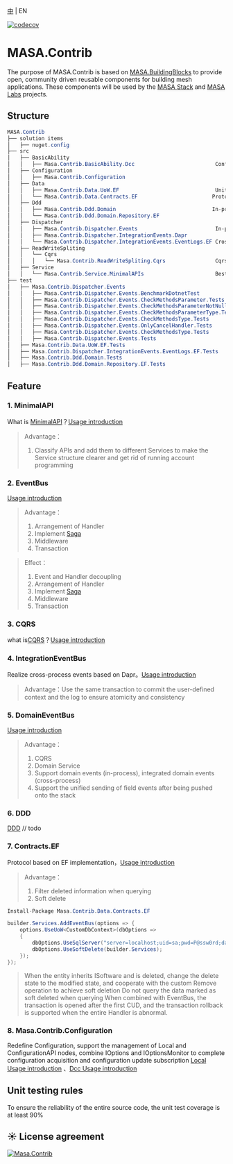 [中](README.zh-CN.md) | EN

[![codecov](https://codecov.io/gh/masastack/MASA.Contrib/branch/develop/graph/badge.svg?token=87TPNHUHW2)](https://codecov.io/gh/masastack/MASA.Contrib)

# MASA.Contrib

The purpose of MASA.Contrib is based on [MASA.BuildingBlocks](https://github.com/masastack/MASA.BuildingBlocks) to provide open, community driven reusable components for building mesh applications.  These components will be used by the [MASA Stack](https://github.com/masastack) and [MASA Labs](https://github.com/masalabs) projects.

## Structure

```c#
MASA.Contrib
├── solution items
│   ├── nuget.config
├── src
│   ├── BasicAbility
│   │   ├── Masa.Contrib.BasicAbility.Dcc                          ConfigurationAPI
│   ├── Configuration
│   │   ├── Masa.Contrib.Configuration
│   ├── Data
│   │   ├── Masa.Contrib.Data.UoW.EF                               Unit of work
│   │   └── Masa.Contrib.Data.Contracts.EF                        Protocol EF version
│   ├── Ddd
│   │   ├── Masa.Contrib.Ddd.Domain                               In-process and cross-process support
│   │   └── Masa.Contrib.Ddd.Domain.Repository.EF
│   ├── Dispatcher
│   │   ├── Masa.Contrib.Dispatcher.Events                         In-process event
│   │   ├── Masa.Contrib.Dispatcher.IntegrationEvents.Dapr
│   │   └── Masa.Contrib.Dispatcher.IntegrationEvents.EventLogs.EF Cross-process event
│   ├── ReadWriteSpliting
│   │   └── Cqrs
│   │   │   └── Masa.Contrib.ReadWriteSpliting.Cqrs                Cqrs
│   ├── Service
│   │   └── Masa.Contrib.Service.MinimalAPIs                       Best practices for [MinimalAPI]
├── test
│   ├── Masa.Contrib.Dispatcher.Events
│   │   ├── Masa.Contrib.Dispatcher.Events.BenchmarkDotnetTest
│   │   ├── Masa.Contrib.Dispatcher.Events.CheckMethodsParameter.Tests
│   │   ├── Masa.Contrib.Dispatcher.Events.CheckMethodsParameterNotNull.Tests
│   │   ├── Masa.Contrib.Dispatcher.Events.CheckMethodsParameterType.Tests
│   │   ├── Masa.Contrib.Dispatcher.Events.CheckMethodsType.Tests
│   │   ├── Masa.Contrib.Dispatcher.Events.OnlyCancelHandler.Tests
│   │   ├── Masa.Contrib.Dispatcher.Events.CheckMethodsType.Tests
│   │   ├── Masa.Contrib.Dispatcher.Events.Tests
│   ├── Masa.Contrib.Data.UoW.EF.Tests
│   ├── Masa.Contrib.Dispatcher.IntegrationEvents.EventLogs.EF.Tests
│   ├── Masa.Contrib.Ddd.Domain.Tests
│   ├── Masa.Contrib.Ddd.Domain.Repository.EF.Tests
```

## Feature

### 1. MinimalAPI

What is [MinimalAPI](https://devblogs.microsoft.com/aspnet/asp-net-core-updates-in-net-6-preview-4/#introducing-minimal-apis)？[Usage introduction](/src/Service/Masa.Contrib.Service.MinimalAPIs/README.md)

>  Advantage：
>
>  1.  Classify APIs and add them to different Services to make the Service structure clearer and get rid of running account programming

### 2. EventBus

[Usage introduction](/src/Dispatcher/Masa.Contrib.Dispatcher.Events/README.md)

> Advantage：
>
> 1. Arrangement of Handler
> 2. Implement [Saga](https://docs.microsoft.com/zh-cn/azure/architecture/reference-architectures/saga/saga)
> 3. Middleware
> 4. Transaction

> Effect：
>
> 1. Event and Handler decoupling
> 2. Arrangement of Handler
> 3. Implement [Saga](https://docs.microsoft.com/zh-cn/azure/architecture/reference-architectures/saga/saga)
> 4. Middleware
> 5. Transaction

### 3. CQRS

what is[CQRS](https://docs.microsoft.com/en-us/azure/architecture/patterns/cqrs)？[Usage introduction](/src/ReadWriteSpliting/Cqrs/Masa.Contrib.ReadWriteSpliting.Cqrs/README.md)

### 4. IntegrationEventBus

Realize cross-process events based on Dapr。[Usage introduction](/src/Dispatcher/Masa.Contrib.Dispatcher.IntegrationEvents.Dapr/README.md)

> Advantage：Use the same transaction to commit the user-defined context and the log to ensure atomicity and consistency

### 5. DomainEventBus

[Usage introduction](/src/Ddd/Masa.Contrib.Ddd.Domain/README.md)

> Advantage：
>
> 1. CQRS
> 2. Domain Service
> 3. Support domain events (in-process), integrated domain events (cross-process)
> 4. Support the unified sending of field events after being pushed onto the stack

### 6. DDD

[DDD](https://www.likecs.com/default/index/show?id=93970) // todo


### 7. Contracts.EF

Protocol based on EF implementation，[Usage introduction](/Data/Masa.Contrib.Data.Contracts.EF/README.md)

> Advantage：
>
> 1. Filter deleted information when querying
> 2. Soft delete

```C#
Install-Package Masa.Contrib.Data.Contracts.EF
```

```C#
builder.Services.AddEventBus(options => {
    options.UseUoW<CustomDbContext>(dbOptions =>
    {
        dbOptions.UseSqlServer("server=localhost;uid=sa;pwd=P@ssw0rd;database=identity");
        dbOptions.UseSoftDelete(builder.Services);
    });
});

```

> When the entity inherits ISoftware and is deleted, change the delete state to the modified state, and cooperate with the custom Remove operation to achieve soft deletion
> Do not query the data marked as soft deleted when querying
> When combined with EventBus, the transaction is opened after the first CUD, and the transaction rollback is supported when the entire Handler is abnormal.

### 8. Masa.Contrib.Configuration

Redefine Configuration, support the management of Local and ConfigurationAPI nodes, combine IOptions and IOptionsMonitor to complete configuration acquisition and configuration update subscription [Local Usage introduction](src/Configuration/Masa.Contrib.Configuration/README.md) 、[Dcc Usage introduction](src/BasicAbility/Masa.Contrib.BasicAbility.Dcc/README.md)

## Unit testing rules

To ensure the reliability of the entire source code, the unit test coverage is at least 90%

## ☀️ License agreement

[![Masa.Contrib](https://img.shields.io/badge/License-MIT-blue?style=flat-square)](/LICENSE.txt)
